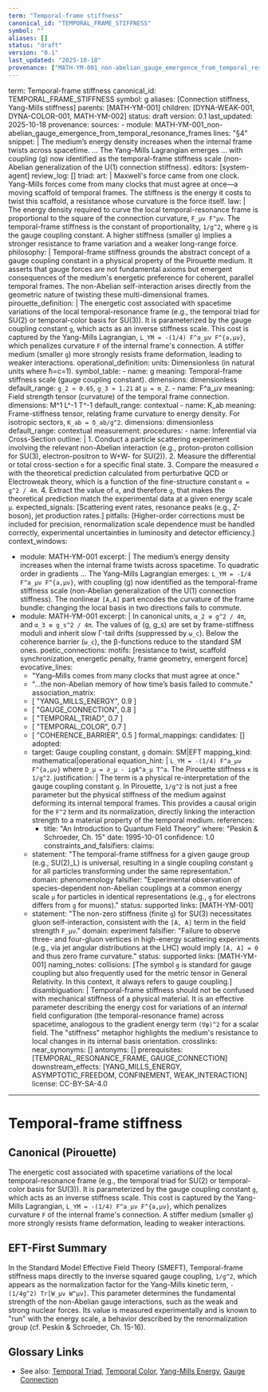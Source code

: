 ```yaml
---
term: "Temporal-frame stiffness"
canonical_id: "TEMPORAL_FRAME_STIFFNESS"
symbol: ""
aliases: []
status: "draft"
version: "0.1"
last_updated: "2025-10-18"
provenance: ["MATH-YM-001_non-abelian_gauge_emergence_from_temporal_resonance_frames"]
---
```


term: Temporal-frame stiffness
canonical_id: TEMPORAL_FRAME_STIFFNESS
symbol: g
aliases: [Connection stiffness, Yang-Mills stiffness]
parents: [MATH-YM-001]
children: [DYNA-WEAK-001, DYNA-COLOR-001, MATH-YM-002]
status: draft
version: 0.1
last_updated: 2025-10-18
provenance:
  sources:
    - module: MATH-YM-001_non-abelian_gauge_emergence_from_temporal_resonance_frames
      lines: "§4"
      snippet: |
        The medium’s energy density increases when the internal frame twists across spacetime. ... The Yang–Mills Lagrangian emerges ... with coupling (g) now identified as the temporal-frame stiffness scale (non-Abelian generalization of the U(1) connection stiffness).
  editors: [system-agent]
  review_log: []
triad:
  art: |
    Maxwell's force came from one clock. Yang-Mills forces come from many clocks that must agree at once—a moving scaffold of temporal frames. The stiffness is the energy it costs to twist this scaffold, a resistance whose curvature is the force itself.
  law: |
    The energy density required to curve the local temporal-resonance frame is proportional to the square of the connection curvature, `F_μν F^μν`. The temporal-frame stiffness is the constant of proportionality, `1/g^2`, where `g` is the gauge coupling constant. A higher stiffness (smaller `g`) implies a stronger resistance to frame variation and a weaker long-range force.
  philosophy: |
    Temporal-frame stiffness grounds the abstract concept of a gauge coupling constant in a physical property of the Pirouette medium. It asserts that gauge forces are not fundamental axioms but emergent consequences of the medium's energetic preference for coherent, parallel temporal frames. The non-Abelian self-interaction arises directly from the geometric nature of twisting these multi-dimensional frames.
pirouette_definition: |
  The energetic cost associated with spacetime variations of the local temporal-resonance frame (e.g., the temporal triad for SU(2) or temporal-color basis for SU(3)). It is parameterized by the gauge coupling constant `g`, which acts as an inverse stiffness scale. This cost is captured by the Yang-Mills Lagrangian, `L_YM = -(1/4) F^a_μν F^{a,μν}`, which penalizes curvature `F` of the internal frame's connection. A stiffer medium (smaller `g`) more strongly resists frame deformation, leading to weaker interactions.
operational_definition:
  units: Dimensionless (in natural units where ħ=c=1).
  symbol_table:
    - name: g
      meaning: Temporal-frame stiffness scale (gauge coupling constant).
      dimensions: dimensionless
      default_range: `g_2 ≈ 0.65`, `g_3 ≈ 1.21` at `μ = m_Z`.
    - name: F^a_μν
      meaning: Field strength tensor (curvature) of the temporal frame connection.
      dimensions: M^1 L^-1 T^-1
      default_range: contextual
    - name: K_ab
      meaning: Frame-stiffness tensor, relating frame curvature to energy density. For isotropic sectors, `K_ab = δ_ab/g^2`.
      dimensions: dimensionless
      default_range: contextual
  measurement:
    procedures:
      - name: Inferential via Cross-Section
        outline: |
          1. Conduct a particle scattering experiment involving the relevant non-Abelian interaction (e.g., proton-proton collision for SU(3), electron-positron to W+W- for SU(2)).
          2. Measure the differential or total cross-section `σ` for a specific final state.
          3. Compare the measured `σ` with the theoretical prediction calculated from perturbative QCD or Electroweak theory, which is a function of the fine-structure constant `α = g^2 / 4π`.
          4. Extract the value of `α`, and therefore `g`, that makes the theoretical prediction match the experimental data at a given energy scale `μ`.
        expected_signals: [Scattering event rates, resonance peaks (e.g., Z-boson), jet production rates.]
        pitfalls: [Higher-order corrections must be included for precision, renormalization scale dependence must be handled correctly, experimental uncertainties in luminosity and detector efficiency.]
context_windows:
  - module: MATH-YM-001
    excerpt: |
      The medium’s energy density increases when the internal frame twists across spacetime. To quadratic order in gradients ... The Yang–Mills Lagrangian emerges: `L_YM = -1/4 F^a_μν F^{a,μν}`, with coupling (g) now identified as the temporal-frame stiffness scale (non-Abelian generalization of the U(1) connection stiffness). The nonlinear `[A,A]` part encodes the curvature of the frame bundle: changing the local basis in two directions fails to commute.
  - module: MATH-YM-001
    excerpt: |
      In canonical units, `α_2 ≡ g^2 / 4π`, and `α_3 ≡ g_s^2 / 4π`. The values of (g, g_s) are set by frame-stiffness moduli and inherit slow Γ-tail drifts (suppressed by `ω_c`). Below the coherence barrier (`ω_c`), the β-functions reduce to the standard SM ones.
poetic_connections:
  motifs: [resistance to twist, scaffold synchronization, energetic penalty, frame geometry, emergent force]
  evocative_lines:
    - "Yang–Mills comes from many clocks that must agree at once."
    - "...the non-Abelian memory of how time’s basis failed to commute."
  association_matrix:
    - [ "YANG_MILLS_ENERGY", 0.9 ]
    - [ "GAUGE_CONNECTION", 0.8 ]
    - [ "TEMPORAL_TRIAD", 0.7 ]
    - [ "TEMPORAL_COLOR", 0.7 ]
    - [ "COHERENCE_BARRIER", 0.5 ]
formal_mappings:
  candidates: []
  adopted:
    - target: Gauge coupling constant, `g`
      domain: SM|EFT
      mapping_kind: mathematical|operational
      equation_hint: |
        `L_YM = -(1/4) F^a_μν F^{a,μν}` where `D_μ = ∂_μ - igA^a_μ T^a`. The Pirouette stiffness `κ` is `1/g^2`.
      justification: |
        The term is a physical re-interpretation of the gauge coupling constant `g`. In Pirouette, `1/g^2` is not just a free parameter but the physical stiffness of the medium against deforming its internal temporal frames. This provides a causal origin for the `F^2` term and its normalization, directly linking the interaction strength to a material property of the temporal medium.
      references:
        - title: "An Introduction to Quantum Field Theory"
          where: "Peskin & Schroeder, Ch. 15"
          date: 1995-10-01
      confidence: 1.0
constraints_and_falsifiers:
  claims:
    - statement: "The temporal-frame stiffness for a given gauge group (e.g., SU(2)_L) is universal, resulting in a single coupling constant `g` for all particles transforming under the same representation."
      domain: phenomenology
      falsifier: "Experimental observation of species-dependent non-Abelian couplings at a common energy scale `μ` for particles in identical representations (e.g., `g` for electrons differs from `g` for muons)."
      status: supported
      links: [MATH-YM-001]
    - statement: "The non-zero stiffness (finite `g`) for SU(3) necessitates gluon self-interaction, consistent with the `[A, A]` term in the field strength `F_μν`."
      domain: experiment
      falsifier: "Failure to observe three- and four-gluon vertices in high-energy scattering experiments (e.g., via jet angular distributions at the LHC) would imply `[A, A] = 0` and thus zero frame curvature."
      status: supported
      links: [MATH-YM-001]
naming_notes:
  collisions: [The symbol `g` is standard for gauge coupling but also frequently used for the metric tensor in General Relativity. In this context, it always refers to gauge coupling.]
  disambiguation: |
    Temporal-frame stiffness should not be confused with mechanical stiffness of a physical material. It is an effective parameter describing the energy cost for variations of an *internal* field configuration (the temporal-resonance frame) across spacetime, analogous to the gradient energy term `(∇φ)^2` for a scalar field. The "stiffness" metaphor highlights the medium's resistance to local changes in its internal basis orientation.
crosslinks:
  near_synonyms: []
  antonyms: []
  prerequisites: [TEMPORAL_RESONANCE_FRAME, GAUGE_CONNECTION]
  downstream_effects: [YANG_MILLS_ENERGY, ASYMPTOTIC_FREEDOM, CONFINEMENT, WEAK_INTERACTION]
license: CC-BY-SA-4.0
---

# Temporal-frame stiffness

## Canonical (Pirouette)
The energetic cost associated with spacetime variations of the local temporal-resonance frame (e.g., the temporal triad for SU(2) or temporal-color basis for SU(3)). It is parameterized by the gauge coupling constant `g`, which acts as an inverse stiffness scale. This cost is captured by the Yang-Mills Lagrangian, `L_YM = -(1/4) F^a_μν F^{a,μν}`, which penalizes curvature `F` of the internal frame's connection. A stiffer medium (smaller `g`) more strongly resists frame deformation, leading to weaker interactions.

## EFT-First Summary
In the Standard Model Effective Field Theory (SMEFT), Temporal-frame stiffness maps directly to the inverse squared gauge coupling, `1/g^2`, which appears as the normalization factor for the Yang-Mills kinetic term, `-(1/4g^2) Tr[W_μν W^μν]`. This parameter determines the fundamental strength of the non-Abelian gauge interactions, such as the weak and strong nuclear forces. Its value is measured experimentally and is known to "run" with the energy scale, a behavior described by the renormalization group (cf. Peskin & Schroeder, Ch. 15-16).

## Glossary Links
- See also: [Temporal Triad](<#>), [Temporal Color](<#>), [Yang-Mills Energy](<#>), [Gauge Connection](<#>)